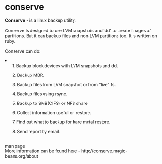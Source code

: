 conserve
========

<b>Conserve</b> - is a linux backup utility.<br>
<br>
Conserve is designed to use LVM snapshots and 'dd' to create images of partitions. But it can backup files and non-LVM partitions too.
It is written on ruby.<br>
<br>
Conserve can do:<br>
<li>
        <ul>1. Backup block devices with LVM snapshots and dd.</ul>
        <ul>2. Backup MBR.</ul>
        <ul>3. Backup files from LVM snapshot or from "live" fs.</ul>
        <ul>4. Backup files using rsync.</ul>
        <ul>5. Backup to SMB(CIFS) or NFS share.</ul>
        <ul>6. Collect information useful on restore.</ul>
        <ul>7. Find out what to backup for bare metal restore.</ul>
        <ul>8. Send report by email.</ul>
</li>
<br>
<href a="" target=_blank >man page</href>
<br>
More information can be found here - http://conserve.magic-beans.org/about
